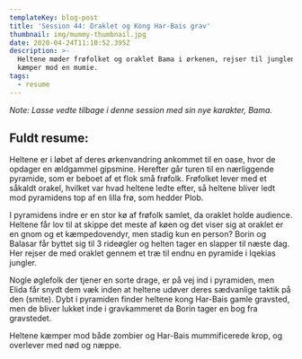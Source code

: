 ```yaml
---
templateKey: blog-post
title: 'Session 44: Oraklet og Kong Har-Bais grav'
thumbnail: img/mummy-thumbnail.jpg
date: 2020-04-24T11:10:52.395Z
description: >-
  Heltene møder frøfolket og oraklet Bama i ørkenen, rejser til junglen og
  kæmper mod en mumie.
tags:
  - resume
---
```

_Note: Lasse vedte tilbage i denne session med sin nye karakter, Bama._

## Fuldt resume:
Heltene er i løbet af deres ørkenvandring ankommet til en oase, hvor de opdager en ældgammel gipsmine. Herefter går turen til en nærliggende pyramide, som er beboet af et flok små frøfolk. Frøfolket lever med et såkaldt orakel, hvilket var hvad heltene ledte efter, så heltene bliver ledt mod pyramidens top af en lilla frø, som hedder Plob.

I pyramidens indre er en stor kø af frøfolk samlet, da oraklet holde audience. Heltene får lov til at skippe det meste af køen og det viser sig at oraklet er en gnom og et kæmpedovendyr, men stadig kun en person? Borin og Balasar får byttet sig til 3 rideøgler og helten tager en slapper til næste dag. Her rejser de med oraklet gennem et træ til endnu en pyramide i Iqekias jungler. 

Nogle øglefolk der tjener en sorte drage, er på vej ind i pyramiden, men Elida får snydt dem væk  inden at heltene udøver deres sædvanlige taktik på den (smite). Dybt i pyramiden finder heltene kong Har-Bais gamle gravsted, men de bliver lukket inde i gravkammeret da Borin tager en bog fra gravstedet.

Heltene kæmper mod både zombier og Har-Bais mummificerede krop, og overlever med nød og næppe.
